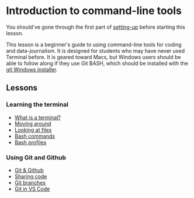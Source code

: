 # Introduction to command-line tools

You should've gone through the first part of [setting-up](https://github.com/utdata/icj-setting-up) before starting this lesson.

This lesson is a beginner's guide to using command-line tools for coding and data-journalism. It is designed for students who may have never used Terminal before. It is geared toward Macs, but Windows users should be able to follow along if they use Git BASH, which should be installed with the [git Windows installer](https://git-scm.com/download/).

## Lessons

### Learning the terminal

* [What is a terminal?](lecturs/bash-01-terminal.md)
* [Moving around](lectures/bash/bash-02-moving-around.md)
* [Looking at files](lectures/bash/bash-03-viewing-files.md)
* [Bash commands](lectures/bash/bash-04-commands.md)
* [Bash profiles](lectures/bash/bash-05-profiles.md)

### Using Git and Github

* [Git & Github](lectures/git/git-01-git-intro.md)
* [Sharing code](lectures/git/git-02-clone.md)
* [Git branches](lectures/git/git-03-branch.md)
* [Git in VS Code](lectures/git/git-04-vscode.md)
